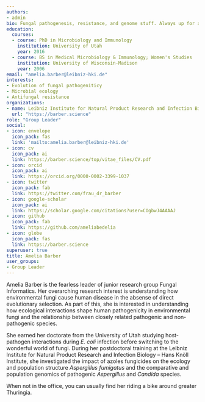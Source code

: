 ```yaml
---
authors:
- admin
bio: Fungal pathogenesis, resistance, and genome stuff. Always up for an adventure or bike ride.
education:
  courses:
  - course: PhD in Microbiology and Immunology
    institution: University of Utah
    year: 2016
  - course: BS in Medical Microbiology & Immunology; Women's Studies
    institution: University of Wisconsin-Madison
    year: 2006
email: "amelia.barber@leibniz-hki.de"
interests:
- Evolution of fungal pathogeniticy
- Microbial ecology
- Antifungal resistance
organizations:
- name: Leibniz Institute for Natural Product Research and Infection Biology – Hans Knöll Institute (HKI)
  url: "https://barber.science"
role: "Group Leader"
social:
- icon: envelope
  icon_pack: fas
  link: 'mailto:amelia.barber@leibniz-hki.de'
- icon: cv
  icon_pack: ai
  link: https://barber.science/top/vitae_files/CV.pdf
- icon: orcid
  icon_pack: ai
  link: https://orcid.org/0000-0002-3399-1037
- icon: twitter
  icon_pack: fab
  link: https://twitter.com/frau_dr_barber
- icon: google-scholar
  icon_pack: ai
  link: https://scholar.google.com/citations?user=COgbwJ4AAAAJ
- icon: github
  icon_pack: fab
  link: https://github.com/ameliabedelia
- icon: globe
  icon_pack: fas
  link: https://barber.science
superuser: true
title: Amelia Barber
user_groups:
- Group Leader
---
```


Amelia Barber is the fearless leader of junior research group Fungal Informatics. Her overarching research interest is understanding how environmental fungi cause human disease in the absense of direct evolutionary selection.  As part of this, she is interested in understanding how ecological interactions shape human pathogenicity in environmental fungi and the relationship between closely related pathogenic and non-pathogenic species. 

She earned her doctorate from the University of Utah studying host-pathogen interactions during *E. coli* infection before switching to the wonderful world of fungi. During her postdoctoral training at the Leibniz Institute for Natural Product Research and Infection Biology – Hans Knöll Institute, she investigated the impact of azoles fungicides on the ecology and population structure *Aspergillus fumigatus* and the comparative and population genomics of pathogenic *Aspergillus* and *Candida* species.

When not in the office, you can usually find her riding a bike around greater Thuringia. 

